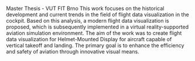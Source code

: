Master Thesis - VUT FIT Brno
This work focuses on the historical development and current trends in the field of flight data visualization in the cockpit. Based on this analysis, a modern flight data visualization is proposed, which is subsequently implemented in a virtual reality-supported aviation simulation environment. The aim of the work was to create flight data visualization for Helmet-Mounted Display for aircraft capable of vertical takeoff and landing. The primary goal is to enhance the efficiency and safety of aviation through innovative visual means.
